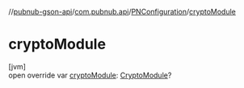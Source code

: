 //[pubnub-gson-api](../../../index.md)/[com.pubnub.api](../index.md)/[PNConfiguration](index.md)/[cryptoModule](crypto-module.md)

# cryptoModule

[jvm]\
open override var [cryptoModule](crypto-module.md): [CryptoModule](../../../../../pubnub-core/pubnub-core-api/pubnub-core-api/com.pubnub.api.crypto/-crypto-module/index.md)?
